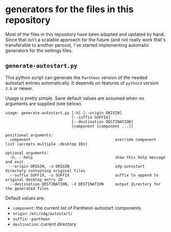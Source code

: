 # generators for the files in this repository

Most of the files in this repository have been adapted and updated by hand.
Since that isn't a scalable approach for the future
(and not really work that's transferable to another person),
I've started implementing automatic generators for the settings files.

## `generate-autostart.py`

This python script can generate the `Pantheon` version
of the needed autostart entries automatically.
It depends on features of `python3` version `3.6` or newer.

Usage is pretty simple.
Sane default values are assumed when no arguments are supplied (see below).

```
usage: generate-autostart.py [-h] [--origin ORIGIN]
                             [--suffix SUFFIX]
                             [--destination DESTINATION]
                             [component [component ...]]

positional arguments:
  component                                     override component list (accepts multiple .desktop IDs)

optional arguments:
  -h, --help                                    show this help message and exit
  --origin ORIGIN, -o ORIGIN                    xdg-autostart directory containing original files
  --suffix SUFFIX, -s SUFFIX                    suffix to append to original desktop entry ID
  --destination DESTINATION, -d DESTINATION     output directory for the generated files
```

Default values are:

- `component`: the current list of Pantheon autostart components
- `origin`: `/etc/xdg/autostart/`
- `suffix`: `-pantheon`
- `destination`: current directory

